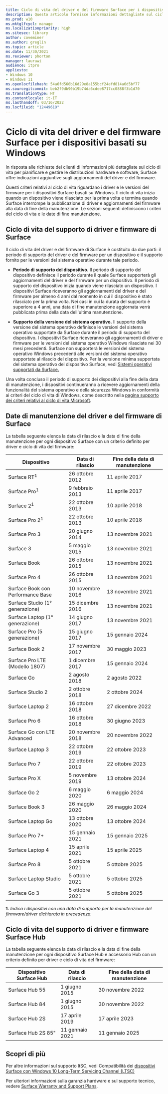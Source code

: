 ```yaml
---
title: Ciclo di vita del driver e del firmware Surface per i dispositivi basati su Windows
description: Questo articolo fornisce informazioni dettagliate sul ciclo di vita per pianificare e gestire le distribuzioni hardware e software.
ms.prod: w10
ms.mktglfcycl: manage
ms.localizationpriority: high
ms.sitesec: library
author: coveminer
ms.author: greglin
ms.topic: article
ms.date: 11/30/2021
ms.reviewer: phorton
manager: laurawi
audience: itpro
appliesto:
- Windows 10
- Windows 11
ms.openlocfilehash: 54a6fd560b16d29e8a155bcf24efd814a6d5bf77
ms.sourcegitcommit: beb2f9db90b19b74da6cdee8717cc0888f3b1d70
ms.translationtype: HT
ms.contentlocale: it-IT
ms.lasthandoff: 03/16/2022
ms.locfileid: "12449619"
---
```

# <a name="surface-driver-and-firmware-lifecycle-for-windows-based-devices"></a>Ciclo di vita del driver e del firmware Surface per i dispositivi basati su Windows
 
In risposta alle richieste dei clienti di informazioni più dettagliate sul ciclo di vita per pianificare e gestire le distribuzioni hardware e software, Surface offre indicazioni aggiuntive sugli aggiornamenti del driver e del firmware.
 
Questi criteri relativi al ciclo di vita riguardano i driver e le versioni del firmware per i dispositivi Surface basati su Windows. Il ciclo di vita inizia quando un dispositivo viene rilasciato per la prima volta e termina quando Surface interrompe la pubblicazione di driver e aggiornamenti del firmware alla data di fine della manutenzione. Le sezioni seguenti definiscono i criteri del ciclo di vita e le date di fine manutenzione.

## <a name="surface-driver-and-firmware-support-lifecycle"></a>Ciclo di vita del supporto di driver e firmware di Surface
 
Il ciclo di vita del driver e del firmware di Surface è costituito da due parti: il periodo di supporto del driver e del firmware per un dispositivo e il supporto fornito per le versioni del sistema operativo durante tale periodo.

- **Periodo di supporto del dispositivo.** Il periodo di supporto del dispositivo definisce il periodo durante il quale Surface supporterà gli aggiornamenti del driver e del firmware per un dispositivo. Il periodo di supporto del dispositivo inizia quando viene rilasciato un dispositivo. I dispositivi Surface riceveranno gli aggiornamenti del driver e del firmware per almeno 4 anni dal momento in cui il dispositivo è stato rilasciato per la prima volta. Nei casi in cui la durata del supporto è superiore a 4 anni, una data di fine manutenzione aggiornata verrà pubblicata prima della data dell'ultima manutenzione.

- **Supporto della versione del sistema operativo.** Il supporto della versione del sistema operativo definisce le versioni del sistema operativo supportate da Surface durante il periodo di supporto del dispositivo. I dispositivi Surface riceveranno gli aggiornamenti di driver e firmware per le versioni del sistema operativo Windows rilasciate nei 30 mesi precedenti. Surface non supporterà le versioni del sistema operativo Windows precedenti alle versioni del sistema operativo supportate al rilascio del dispositivo. Per la versione minima supportata del sistema operativo del dispositivo Surface, vedi [Sistemi operativi supportati da Surface.](https://support.microsoft.com/help/2858199/surface-supported-operating-systems)  

 
Una volta concluso il periodo di supporto dei dispositivi alla fine della data di manutenzione, i dispositivi continueranno a ricevere aggiornamenti della funzionalità del sistema operativo e della sicurezza Windows in conformità ai criteri del ciclo di vita di Windows, come descritto nella [pagina supporto dei criteri relativi al ciclo di vita Microsoft](https://support.microsoft.com/hub/4095338/microsoft-lifecycle-policy).
 

## <a name="surface-driver-and-firmware-servicing-dates"></a>Date di manutenzione del driver e del firmware di Surface

La tabella seguente elenca la data di rilascio e la data di fine della manutenzione per ogni dispositivo Surface con un criterio definito per driver e ciclo di vita del firmware:
 

 Dispositivo                             | Data di rilascio | Fine della data di manutenzione |
| ---------------------------------- | ------------ | --------------------- |
| Surface RT<sup>1</sup>             | 26 ottobre 2012   | 11 aprile 2017             |
| Surface Pro<sup>1</sup>            | 9 febbraio 2013     | 11 aprile 2017             |
| Surface 2<sup>1</sup>              | 22 ottobre 2013   | 10 aprile 2018             |
| Surface Pro 2<sup>1</sup>          | 22 ottobre 2013   | 10 aprile 2018             |
| Surface Pro 3                      | 20 giugno 2014    | 13 novembre 2021            |
| Surface 3                          | 5 maggio 2015     | 13 novembre 2021            |
| Surface Book                       | 26 ottobre 2015   | 13 novembre 2021            |
| Surface Pro 4                      | 26 ottobre 2015   | 13 novembre 2021            |
| Surface Book con Performance Base | 10 novembre 2016   | 13 novembre 2021            |
| Surface Studio (1° generazione)           | 15 dicembre 2016   | 13 novembre 2021            |
| Surface Laptop (1° generazione)           | 14 giugno 2017    | 13 novembre 2021            |
| Surface Pro (5 generazione)              | 15 giugno 2017    | 15 gennaio 2024            |
| Surface Book 2                     | 17 novembre 2017   | 30 maggio 2023            |
| Surface Pro LTE (Modello 1807)       | 1 dicembre 2017    | 15 gennaio 2024             |
| Surface Go                         | 2 agosto 2018     | 2 agosto 2022              |
| Surface Studio 2                   | 2 ottobre 2018    | 2 ottobre 2024             |
| Surface Laptop 2                   | 16 ottobre 2018   | 27 dicembre 2022            |
| Surface Pro 6                      | 16 ottobre 2018   | 30 giugno 2023           |
| Surface Go con LTE Advanced       | 20 novembre 2018   | 20 novembre 2022            |
| Surface Laptop 3                   | 22 ottobre 2019   | 22 ottobre 2023            |
| Surface Pro 7                      | 22 ottobre 2019   | 22 ottobre 2023            |
| Surface Pro X                      | 5 novembre 2019    | 13 ottobre 2024             |
| Surface Go 2                       | 6 maggio 2020     | 6 maggio 2024              |
| Surface Book 3                     | 26 maggio 2020    | 26 maggio 2024             |
| Surface Laptop Go                  | 13 ottobre 2020   | 13 ottobre 2024            |
| Surface Pro 7+                     | 15 gennaio 2021 | 15 gennaio 2025 |
| Surface Laptop 4                   | 15 aprile 2021   | 15 aprile 2025 |
| Surface Pro 8                      | 5 ottobre 2021   |5 ottobre 2025|
| Surface Laptop Studio              | 5 ottobre 2021   |5 ottobre 2025|
| Surface Go 3                       | 5 ottobre 2021   |5 ottobre 2025|

 **1.** *Indica i dispositivi con una data di supporto per la manutenzione del firmware/driver dichiarata in precedenza.*

## <a name="surface-hub-driver-and-firmware-support-lifecycle"></a>Ciclo di vita del supporto di driver e firmware Surface Hub

La tabella seguente elenca la data di rilascio e la data di fine della manutenzione per ogni dispositivo Surface Hub e accessorio Hub con un criterio definito per driver e ciclo di vita del firmware:
 

| Dispositivo Surface Hub     | Data di rilascio              | Fine della data di manutenzione   |
| ---------------------- | ------------------------- | ---------------------------- |
| Surface Hub 55         | 1 giugno 2015              | 30 novembre 2022 |
| Surface Hub 84         | 1 giugno 2015              | 30 novembre 2022 |
| Surface Hub 2S         | 17 aprile 2019            | 17 aprile 2023    |
| Surface Hub 2S 85"     | 11 gennaio 2021          | 11 gennaio 2025  | 
 
## <a name="learn-more"></a>Scopri di più

Per altre informazioni sul supporto ltSC, vedi Compatibilità dei [dispositivi Surface con Windows 10 Long-Term Servicing Channel (LTSC)](surface-device-compatibility-with-windows-10-ltsc.md)

Per ulteriori informazioni sulla garanzia hardware e sul supporto tecnico, vedere [Surface Warranty and Support Plans](https://www.microsoft.com/surface/business/warranty-service-offerings-and-support).
